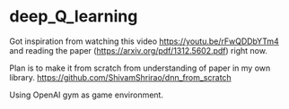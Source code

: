 # deep_Q_learning

Got inspiration from watching this video https://youtu.be/rFwQDDbYTm4 and reading the paper (https://arxiv.org/pdf/1312.5602.pdf) right now.

Plan is to make it from scratch from understanding of paper in my own library. https://github.com/ShivamShrirao/dnn_from_scratch

Using OpenAI gym as game environment.
